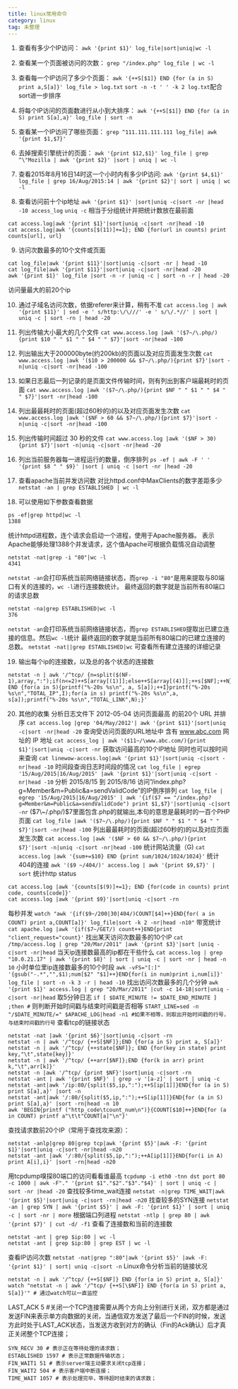 ```yaml
---
title: linux常用命令
category: linux
tag: 未整理
---
```


1. 查看有多少个IP访问：
`awk '{print $1}' log_file|sort|uniq|wc -l`

2. 查看某一个页面被访问的次数：
`grep "/index.php" log_file | wc -l`

3. 查看每一个IP访问了多少个页面：
`awk '{++S[$1]} END {for (a in S) print a,S[a]}' log_file > log.txt`
`sort -n -t ' ' -k 2 log.txt`配合sort进一步排序

4. 将每个IP访问的页面数进行从小到大排序：
`awk '{++S[$1]} END {for (a in S) print S[a],a}' log_file | sort -n`

5. 查看某一个IP访问了哪些页面：
`grep ^111.111.111.111 log_file| awk '{print $1,$7}'`

6. 去掉搜索引擎统计的页面：
`awk '{print $12,$1}' log_file | grep ^\"Mozilla | awk '{print $2}' |sort | uniq | wc -l`

7. 查看2015年8月16日14时这一个小时内有多少IP访问:
`awk '{print $4,$1}' log_file | grep 16/Aug/2015:14 | awk '{print $2}'| sort | uniq | wc -l`

8. 查看访问前十个ip地址
`awk '{print $1}' |sort|uniq -c|sort -nr |head -10 access_log`
`uniq -c` 相当于分组统计并把统计数放在最前面
```shell
cat access.log|awk '{print $1}'|sort|uniq -c|sort -nr|head -10
cat access.log|awk '{counts[$(11)]+=1}; END {for(url in counts) print counts[url], url}
```

9. 访问次数最多的10个文件或页面
```shell
cat log_file|awk '{print $11}'|sort|uniq -c|sort -nr | head -10
cat log_file|awk '{print $11}'|sort|uniq -c|sort -nr|head -20
awk '{print $1}' log_file |sort -n -r |uniq -c | sort -n -r | head -20
```
访问量最大的前20个ip

10. 通过子域名访问次数，依据referer来计算，稍有不准
`cat access.log | awk '{print $11}' | sed -e ' s/http:\/\///' -e ' s/\/.*//' | sort | uniq -c | sort -rn | head -20`

11. 列出传输大小最大的几个文件
`cat www.access.log |awk '($7~/\.php/){print $10 " " $1 " " $4 " " $7}'|sort -nr|head -100`

12. 列出输出大于200000byte(约200kb)的页面以及对应页面发生次数
`cat www.access.log |awk '($10 > 200000 && $7~/\.php/){print $7}'|sort -n|uniq -c|sort -nr|head -100`

13. 如果日志最后一列记录的是页面文件传输时间，则有列出到客户端最耗时的页面
`cat www.access.log |awk '($7~/\.php/){print $NF " " $1 " " $4 " " $7}'|sort -nr|head -100`

14. 列出最最耗时的页面(超过60秒的)的以及对应页面发生次数
`cat www.access.log |awk '($NF > 60 && $7~/\.php/){print $7}'|sort -n|uniq -c|sort -nr|head -100`

15. 列出传输时间超过 30 秒的文件
`cat www.access.log |awk '($NF > 30){print $7}'|sort -n|uniq -c|sort -nr|head -20`

16. 列出当前服务器每一进程运行的数量，倒序排列
`ps -ef | awk -F ' ' '{print $8 " " $9}' |sort | uniq -c |sort -nr |head -20`

17. 查看apache当前并发访问数
对比httpd.conf中MaxClients的数字差距多少
`netstat -an | grep ESTABLISHED | wc -l`

18. 可以使用如下参数查看数据
```shell
ps -ef|grep httpd|wc -l
1388
```
统计httpd进程数，连个请求会启动一个进程，使用于Apache服务器。
表示Apache能够处理1388个并发请求，这个值Apache可根据负载情况自动调整
```shell
netstat -nat|grep -i "80"|wc -l
4341
```
`netstat -an`会打印系统当前网络链接状态，而`grep -i "80"`是用来提取与80端口有关的连接的，`wc -l`进行连接数统计。
最终返回的数字就是当前所有80端口的请求总数
```shell
netstat -na|grep ESTABLISHED|wc -l
376
```
`netstat -an`会打印系统当前网络链接状态，而`grep ESTABLISHED`提取出已建立连接的信息。然后`wc -l`统计
最终返回的数字就是当前所有80端口的已建立连接的总数。
`netstat -nat||grep ESTABLISHED|wc`
可查看所有建立连接的详细记录

19. 输出每个ip的连接数，以及总的各个状态的连接数
```shell
netstat -n | awk '/^tcp/ {n=split($(NF-1),array,":");if(n<=2)++S[array[(1)]];else++S[array[(4)]];++s[$NF];++N} END {for(a in S){printf("%-20s %s\n", a, S[a]);++I}printf("%-20s %s\n","TOTAL_IP",I);for(a in s) printf("%-20s %s\n",a, s[a]);printf("%-20s %s\n","TOTAL_LINK",N);}'
```

20. 其他的收集
分析日志文件下 2012-05-04 访问页面最高 的前20个 URL 并排序
`cat access.log |grep '04/May/2012'| awk '{print $11}'|sort|uniq -c|sort -nr|head -20`
查询受访问页面的URL地址中 含有 www.abc.com 网址的 IP 地址
`cat access_log | awk '($11~/\www.abc.com/){print $1}'|sort|uniq -c|sort -nr`
获取访问最高的10个IP地址 同时也可以按时间来查询
`cat linewow-access.log|awk '{print $1}'|sort|uniq -c|sort -nr|head -10`
时间段查询日志时间段的情况
`cat log_file | egrep '15/Aug/2015|16/Aug/2015' |awk '{print $1}'|sort|uniq -c|sort -nr|head -10`
分析 2015/8/15 到 2015/8/16 访问”/index.php?g=Member&m=Public&a=sendValidCode”的IP倒序排列
`cat log_file | egrep '15/Aug/2015|16/Aug/2015' | awk '{if($7 == "/index.php?g=Member&m=Public&a=sendValidCode") print $1,$7}'|sort|uniq -c|sort -nr`
($7\~/.php/)$7里面包含.php的就输出,本句的意思是最耗时的一百个PHP页面
`cat log_file |awk '($7~/\.php/){print $NF " " $1 " " $4 " " $7}'|sort -nr|head -100`
列出最最耗时的页面(超过60秒的)的以及对应页面发生次数
`cat access.log |awk '($NF > 60 && $7~/\.php/){print $7}'|sort -n|uniq -c|sort -nr|head -100`
统计网站流量（G)
`cat access.log |awk '{sum+=$10} END {print sum/1024/1024/1024}'`
统计404的连接
`awk '($9 ~/404/)' access.log | awk '{print $9,$7}' | sort`
统计http status
```shell
cat access.log |awk '{counts[$(9)]+=1}; END {for(code in counts) print code, counts[code]}'
cat access.log |awk '{print $9}'|sort|uniq -c|sort -rn
```
每秒并发
`watch "awk '{if($9~/200|30|404/)COUNT[$4]++}END{for( a in COUNT) print a,COUNT[a]}' log_file|sort -k 2 -nr|head -n10"`
带宽统计
`cat apache.log |awk '{if($7~/GET/) count++}END{print "client_request="count}'`
找出某天访问次数最多的10个IP
`cat /tmp/access.log | grep "20/Mar/2011" |awk '{print $3}'|sort |uniq -c|sort -nr|head`
当天ip连接数最高的ip都在干些什么
`cat access.log | grep "10.0.21.17" | awk '{print $8}' | sort | uniq -c | sort -nr | head -n 10`
小时单位里ip连接数最多的10个时段
`awk -vFS="[:]" '{gsub("-.*","",$1);num[$2" "$1]++}END{for(i in num)print i,num[i]}' log_file | sort -n -k 3 -r | head -10`
找出访问次数最多的几个分钟
`awk '{print $1}' access.log | grep "20/Mar/2011" |cut -c 14-18|sort|uniq -c|sort -nr|head`
取5分钟日志
`if [ $DATE_MINUTE != $DATE_END_MINUTE ] ;then #`
则判断开始时间戳与结束时间戳是否相等
`START_LINE=sed -n "/$DATE_MINUTE/=" $APACHE_LOG|head -n1 #如果不相等，则取出开始时间戳的行号，与结束时间戳的行号`
查看tcp的链接状态
```shell
netstat -nat |awk '{print $6}'|sort|uniq -c|sort -rn 
netstat -n | awk '/^tcp/ {++S[$NF]};END {for(a in S) print a, S[a]}' 
netstat -n | awk '/^tcp/ {++state[$NF]}; END {for(key in state) print key,"\t",state[key]}' 
netstat -n | awk '/^tcp/ {++arr[$NF]};END {for(k in arr) print k,"\t",arr[k]}' 
netstat -n |awk '/^tcp/ {print $NF}'|sort|uniq -c|sort -rn 
netstat -ant | awk '{print $NF}' | grep -v '[a-z]' | sort | uniq -c
netstat -ant|awk '/ip:80/{split($5,ip,":");++S[ip[1]]}END{for (a in S) print S[a],a}' |sort -n 
netstat -ant|awk '/:80/{split($5,ip,":");++S[ip[1]]}END{for (a in S) print S[a],a}' |sort -rn|head -n 10 
awk 'BEGIN{printf ("http_code\tcount_num\n")}{COUNT[$10]++}END{for (a in COUNT) printf a"\t\t"COUNT[a]"\n"}'
```
查找请求数前20个IP（常用于查找攻来源）：
```shell
netstat -anlp|grep 80|grep tcp|awk '{print $5}'|awk -F: '{print $1}'|sort|uniq -c|sort -nr|head -n20 
netstat -ant |awk '/:80/{split($5,ip,":");++A[ip[1]]}END{for(i in A) print A[i],i}' |sort -rn|head -n20
```
用tcpdump嗅探80端口的访问看看谁最高
`tcpdump -i eth0 -tnn dst port 80 -c 1000 | awk -F"." '{print $1"."$2"."$3"."$4}' | sort | uniq -c | sort -nr |head -20`
查找较多time_wait连接
`netstat -n|grep TIME_WAIT|awk '{print $5}'|sort|uniq -c|sort -rn|head -n20`
找查较多的SYN连接
`netstat -an | grep SYN | awk '{print $5}' | awk -F: '{print $1}' | sort | uniq -c | sort -nr | more`
根据端口列进程
`netstat -ntlp | grep 80 | awk '{print $7}' | cut -d/ -f1`
查看了连接数和当前的连接数
```shell
netstat -ant | grep $ip:80 | wc -l 
netstat -ant | grep $ip:80 | grep EST | wc -l
```
查看IP访问次数
`netstat -nat|grep ":80"|awk '{print $5}' |awk -F: '{print $1}' | sort| uniq -c|sort -n`
Linux命令分析当前的链接状况
```shell
netstat -n | awk '/^tcp/ {++S[$NF]} END {for(a in S) print a, S[a]}'
watch "netstat -n | awk '/^tcp/ {++S[\$NF]} END {for(a in S) print a, S[a]}'" # 通过watch可以一直监控
```
LAST_ACK 5 #关闭一个TCP连接需要从两个方向上分别进行关闭，双方都是通过发送FIN来表示单方向数据的关闭，当通信双方发送了最后一个FIN的时候，发送方此时处于LAST_ACK状态，当发送方收到对方的确认（Fin的Ack确认）后才真正关闭整个TCP连接；
```shell
SYN_RECV 30 # 表示正在等待处理的请求数；
ESTABLISHED 1597 # 表示正常数据传输状态；
FIN_WAIT1 51 # 表示server端主动要求关闭tcp连接；
FIN_WAIT2 504 # 表示客户端中断连接；
TIME_WAIT 1057 # 表示处理完毕，等待超时结束的请求数；
```